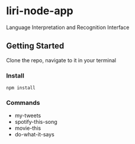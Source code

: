 # liri-node-app
Language Interpretation and Recognition Interface
## Getting Started
Clone the repo, navigate to it in your terminal
### Install
```npm install```
### Commands
* my-tweets
* spotify-this-song <song name>
* movie-this <movie title>
* do-what-it-says
